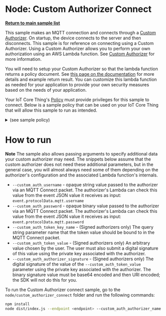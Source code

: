 # Node: Custom Authorizer Connect

[**Return to main sample list**](../../README.md)

This sample makes an MQTT connection and connects through a [Custom Authorizer](https://docs.aws.amazon.com/iot/latest/developerguide/custom-authentication.html). On startup, the device connects to the server and then disconnects. This sample is for reference on connecting using a Custom Authorizer. Using a Custom Authorizer allows you to perform your own authorization using an AWS Lambda function. See [Custom Authorizer](https://docs.aws.amazon.com/iot/latest/developerguide/custom-authentication.html) for more information.

You will need to setup your Custom Authorizer so that the lambda function returns a policy document. See [this page on the documentation](https://docs.aws.amazon.com/iot/latest/developerguide/config-custom-auth.html) for more details and example return result. You can customize this lambda function as needed for your application to provide your own security measures based on the needs of your application.

Your IoT Core Thing's [Policy](https://docs.aws.amazon.com/iot/latest/developerguide/iot-policies.html) must provide privileges for this sample to connect. Below is a sample policy that can be used on your IoT Core Thing that will allow this sample to run as intended.

<details>
<summary>(see sample policy)</summary>
<pre>
{
  "Version": "2012-10-17",
  "Statement": [
    {
      "Effect": "Allow",
      "Action": [
        "iot:Connect"
      ],
      "Resource": [
        "arn:aws:iot:<b>region</b>:<b>account</b>:client/test-*"
      ]
    }
  ]
}
</pre>

Replace with the following with the data from your AWS account:
* `<region>`: The AWS IoT Core region where you created your AWS IoT Core thing you wish to use with this sample. For example `us-east-1`.
* `<account>`: Your AWS IoT Core account ID. This is the set of numbers in the top right next to your AWS account name when using the AWS IoT Core website.

Note that in a real application, you may want to avoid the use of wildcards in your ClientID or use them selectively. Please follow best practices when working with AWS on production applications using the SDK. Also, for the purposes of this sample, please make sure your policy allows a client ID of `test-*` to connect or use `--client_id <client ID here>` to send the client ID your policy supports.

</details>

# How to run

**Note** The sample also allows passing arguments to specify additional data your custom authorizer may need. The snippets below assume that the custom authorizer does not need these additional parameters, but in the general case, you will almost always need some of them depending on the authorizer's configuration and the associated Lambda function's internals.
* `--custom_auth_username` - opaque string value passed to the authorizer via an MQTT Connect packet.  The authorizer's Lambda can check this value from the event JSON value it receives as input: `event.protocolData.mqtt.username`
* `--custom_auth_password` - opaque binary value passed to the authorizer via an MQTT Connect packet.  The authorizer's Lambda can check this value from the event JSON value it receives as input: `event.protocolData.mqtt.password`
* `--custom_auth_token_key_name` - (Signed authorizers only) The query string parameter name that the token value should be bound to in the MQTT Connect packet.
* `--custom_auth_token_value` - (Signed authorizers only) An arbitrary value chosen by the user.  The user must also submit a digital signature of this value using the private key associated with the authorizer.
* `--custom_auth_authorizer_signature` - (Signed authorizers only) The digital signature of the value of the `--custom_auth_token_value` parameter using the private key associated with the authorizer.  The binary signature value must be base64 encoded and then URI encoded; the SDK will not do this for you.

To run the Custom Authorizer connect sample, go to the `node/custom_authorizer_connect` folder and run the following commands:

``` sh
npm install
node dist/index.js --endpoint <endpoint> --custom_auth_authorizer_name <custom authorizer name>
```

